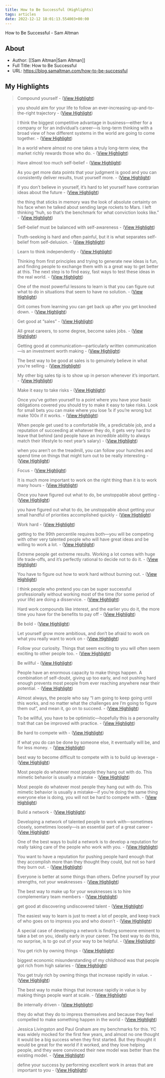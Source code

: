 ```yaml
---
title: How to Be Successful (Highlights)
tags: articles
date: 2022-12-12 18:01:13.554003+00:00
---
```

How to Be Successful - Sam Altman

## About
- Author: [[Sam Altman|Sam Altman]]
- Full Title: How to Be Successful
- URL: https://blog.samaltman.com/how-to-be-successful

## My Highlights
> Compound yourself
\-  ([View Highlight](https://read.readwise.io/read/01gm3dtx5xyfnry5s3vys1ebrs))

> you should aim for your life to follow an ever-increasing up-and-to-the-right trajectory
\-  ([View Highlight](https://read.readwise.io/read/01gm3dqryd971jvmgdabdsv83f))

> I think the biggest competitive advantage in business—either for a company or for an individual’s career—is long-term thinking with a broad view of how different systems in the world are going to come together.
\-  ([View Highlight](https://read.readwise.io/read/01gm3drrkawvmx9yzz59gfkj7d))

> In a world where almost no one takes a truly long-term view, the market richly rewards those who do.
\-  ([View Highlight](https://read.readwise.io/read/01gm3dt1vbptq65h1q2hyc6ezn))

> Have almost too much self-belief
\-  ([View Highlight](https://read.readwise.io/read/01gm3dv9awscttxd1rn3zfksm0))

> As you get more data points that your judgment is good and you can consistently deliver results, trust yourself more.
\-  ([View Highlight](https://read.readwise.io/read/01gm3dyawv7gq96kxy7j6br94g))

> If you don’t believe in yourself, it’s hard to let yourself have contrarian ideas about the future
\-  ([View Highlight](https://read.readwise.io/read/01gm3dyvs208zhd10ntdjgab8y))

> the thing that sticks in memory was the look of absolute certainty on his face when he talked about sending large rockets to Mars. I left thinking “huh, so that’s the benchmark for what conviction looks like.”
\-  ([View Highlight](https://read.readwise.io/read/01gm3dzq4j7yhyeqzm1hf16mxd))

> Self-belief must be balanced with self-awareness
\-  ([View Highlight](https://read.readwise.io/read/01gm3e0f0ms23s5p0h44hxcez6))

> Truth-seeking is hard and often painful, but it is what separates self-belief from self-delusion.
\-  ([View Highlight](https://read.readwise.io/read/01gm3e0r1hje9tbk38f9ky86s3))

> Learn to think independently
\-  ([View Highlight](https://read.readwise.io/read/01gm3e10qwhpkyg3psf1fg0f3f))

> Thinking from first principles and trying to generate new ideas is fun, and finding people to exchange them with is a great way to get better at this. The next step is to find easy, fast ways to test these ideas in the real world.
\-  ([View Highlight](https://read.readwise.io/read/01gm3e4t3crap477tj35k557yf))

> One of the most powerful lessons to learn is that you can figure out what to do in situations that seem to have no solution.
\-  ([View Highlight](https://read.readwise.io/read/01gm3e5w3mrgkg6vaezgrd55zx))

> Grit comes from learning you can get back up after you get knocked down.
\-  ([View Highlight](https://read.readwise.io/read/01gm3e5zs4pp2d4nvntc2xb0tk))

> Get good at “sales”
\-  ([View Highlight](https://read.readwise.io/read/01gm3e69bmfhxe6bb1gvcr72jx))

> All great careers, to some degree, become sales jobs.
\-  ([View Highlight](https://read.readwise.io/read/01gm3e6tn566twarkvykebft30))

> Getting good at communication—particularly written communication—is an investment worth making
\-  ([View Highlight](https://read.readwise.io/read/01gm3e6zz7vzk1f4gs6t364s3n))

> The best way to be good at sales is to genuinely believe in what you’re selling
\-  ([View Highlight](https://read.readwise.io/read/01gm3e76c8kyyjn8421r99efqc))

> My other big sales tip is to show up in person whenever it’s important.
\-  ([View Highlight](https://read.readwise.io/read/01gm3e7wvq5mv25721e0tsjrp0))

> Make it easy to take risks
\-  ([View Highlight](https://read.readwise.io/read/01gm3e815mm2xqb6jgasfd3zt2))

> Once you’ve gotten yourself to a point where you have your basic obligations covered you should try to make it easy to take risks. Look for small bets you can make where you lose 1x if you’re wrong but make 100x if it works.
\-  ([View Highlight](https://read.readwise.io/read/01gm3e9m8083dyn2a48a6gvqjk))

> When people get used to a comfortable life, a predictable job, and a reputation of succeeding at whatever they do, it gets very hard to leave that behind (and people have an incredible ability to always match their lifestyle to next year’s salary)
\-  ([View Highlight](https://read.readwise.io/read/01gm3eb14n26bvef0sryk8ztww))

> when you aren’t on the treadmill, you can follow your hunches and spend time on things that might turn out to be really interesting
\-  ([View Highlight](https://read.readwise.io/read/01gm3ebmpwy2fqna3qeed4qkz5))

> Focus
\-  ([View Highlight](https://read.readwise.io/read/01gm3eded22k4aj9436bndc1s0))

> It is much more important to work on the right thing than it is to work many hours
\-  ([View Highlight](https://read.readwise.io/read/01gm3ecpz3dqpkhv0nnkbsfpnk))

> Once you have figured out what to do, be unstoppable about getting
\-  ([View Highlight](https://read.readwise.io/read/01gm3eczh4njcrxdx96hqzkr1c))

> you have figured out what to do, be unstoppable about getting your small handful of priorities accomplished quickly
\-  ([View Highlight](https://read.readwise.io/read/01gm3qyykk4z5h7106aqr01re0))

> Work hard
\-  ([View Highlight](https://read.readwise.io/read/01gm3edmjbdcrdt7zkgpz44dbb))

> getting to the 99th percentile requires both—you will be competing with other very talented people who will have great ideas and be willing to work a lot.
\-  ([View Highlight](https://read.readwise.io/read/01gm3eea7n7avbdv7ds94nw3cr))

> Extreme people get extreme results. Working a lot comes with huge life trade-offs, and it’s perfectly rational to decide not to do it.
\-  ([View Highlight](https://read.readwise.io/read/01gm3ef34v3qm9vbtzvykfjvp4))

> You have to figure out how to work hard without burning out.
\-  ([View Highlight](https://read.readwise.io/read/01gm3efm5vftydnrejtyyabq9f))

> I think people who pretend you can be super successful professionally without working most of the time (for some period of your life) are doing a disservice.
\-  ([View Highlight](https://read.readwise.io/read/01gm3efc0rgdnsjnyt9gshbhhr))

> Hard work compounds like interest, and the earlier you do it, the more time you have for the benefits to pay off
\-  ([View Highlight](https://read.readwise.io/read/01gm3eg08k2vvn95tqyy7czjmv))

> Be bold
\-  ([View Highlight](https://read.readwise.io/read/01gm3egh786jg9w39ercp2pmma))

> Let yourself grow more ambitious, and don’t be afraid to work on what you really want to work on
\-  ([View Highlight](https://read.readwise.io/read/01gm3eh8gym5812wxvvevvhmsg))

> Follow your curiosity. Things that seem exciting to you will often seem exciting to other people too.
\-  ([View Highlight](https://read.readwise.io/read/01gm3ehkdjdz6zncfnhahcfetp))

> Be willful
\-  ([View Highlight](https://read.readwise.io/read/01gm3emyjwe6frkrn1mafkdb0k))

> People have an enormous capacity to make things happen. A combination of self-doubt, giving up too early, and not pushing hard enough prevents most people from ever reaching anywhere near their potential.
\-  ([View Highlight](https://read.readwise.io/read/01gm3engty46v8k8gqs2gh7vm5))

> Almost always, the people who say “I am going to keep going until this works, and no matter what the challenges are I’m going to figure them out”, and mean it, go on to succeed.
\-  ([View Highlight](https://read.readwise.io/read/01gm3envzsrkqyy8fp7hvcgsx7))

> To be willful, you have to be optimistic—hopefully this is a personality trait that can be improved with practice.
\-  ([View Highlight](https://read.readwise.io/read/01gm3eps5he8183916vgc3m1v6))

> Be hard to compete with
\-  ([View Highlight](https://read.readwise.io/read/01gm3eq7h69f62r8b2yskqkdps))

> If what you do can be done by someone else, it eventually will be, and for less money.
\-  ([View Highlight](https://read.readwise.io/read/01gm3eqksm9m5y22snkeqh5xvq))

> best way to become difficult to compete with is to build up leverage
\-  ([View Highlight](https://read.readwise.io/read/01gm3eqt0ywpc3nf9kqess3e1s))

> Most people do whatever most people they hang out with do. This mimetic behavior is usually a mistake
\-  ([View Highlight](https://read.readwise.io/read/01gm3er842seepnq04bves1a34))

> Most people do whatever most people they hang out with do. This mimetic behavior is usually a mistake—if you’re doing the same thing everyone else is doing, you will not be hard to compete with.
\-  ([View Highlight](https://read.readwise.io/read/01gm3eraxvd125h4bxd4mp2atj))

> Build a network
\-  ([View Highlight](https://read.readwise.io/read/01gm3errkm047214yp3c5cgmeh))

> Developing a network of talented people to work with—sometimes closely, sometimes loosely—is an essential part of a great career
\-  ([View Highlight](https://read.readwise.io/read/01gm3ev0v0dzcezf05n7tfq8x3))

> One of the best ways to build a network is to develop a reputation for really taking care of the people who work with you.
\-  ([View Highlight](https://read.readwise.io/read/01gm3ewb0g7wk3qd6875twhjg3))

> You want to have a reputation for pushing people hard enough that they accomplish more than they thought they could, but not so hard they burn out.
\-  ([View Highlight](https://read.readwise.io/read/01gm3ewjtwyzmss5mdsj0v1vky))

> Everyone is better at some things than others. Define yourself by your strengths, not your weaknesses
\-  ([View Highlight](https://read.readwise.io/read/01gm3ews9prjasa1b3bnp4hvf6))

> The best way to make up for your weaknesses is to hire complementary team members
\-  ([View Highlight](https://read.readwise.io/read/01gm3ex2nvma430spfnffkp7dq))

> get good at discovering undiscovered talent
\-  ([View Highlight](https://read.readwise.io/read/01gm3exajs2e4vkgczen00twqk))

> The easiest way to learn is just to meet a lot of people, and keep track of who goes on to impress you and who doesn’t
\-  ([View Highlight](https://read.readwise.io/read/01gm3exy693982veg8dj3e1txd))

> A special case of developing a network is finding someone eminent to take a bet on you, ideally early in your career. The best way to do this, no surprise, is to go out of your way to be helpful.
\-  ([View Highlight](https://read.readwise.io/read/01gm3eye5crvnc8sqxqv9j927n))

> You get rich by owning things
\-  ([View Highlight](https://read.readwise.io/read/01gm3eynhn5ww3ag87jwqq76h0))

> biggest economic misunderstanding of my childhood was that people got rich from high salaries
\-  ([View Highlight](https://read.readwise.io/read/01gm3ez9zrh9yh76bg91anp1j8))

> You get truly rich by owning things that increase rapidly in value.
\-  ([View Highlight](https://read.readwise.io/read/01gm3ezpc7ex3c1de36s8yrtht))

> The best way to make things that increase rapidly in value is by making things people want at scale.
\-  ([View Highlight](https://read.readwise.io/read/01gm3ezyt9wdv5syccax0r7rj4))

> Be internally driven
\-  ([View Highlight](https://read.readwise.io/read/01gm3f07gafhn9s8mt4p8n0pfj))

> they do what they do to impress themselves and because they feel compelled to make something happen in the world
\-  ([View Highlight](https://read.readwise.io/read/01gm3f16qtzc14v60hmgnv4gh1))

> Jessica Livingston and Paul Graham are my benchmarks for this. YC was widely mocked for the first few years, and almost no one thought it would be a big success when they first started. But they thought it would be great for the world if it worked, and they love helping people, and they were convinced their new model was better than the existing model.
\-  ([View Highlight](https://read.readwise.io/read/01gm3f2kdyedbp1qk6yakzfwap))

> define your success by performing excellent work in areas that are important to you
\-  ([View Highlight](https://read.readwise.io/read/01gm3f2vhrgfnketx9f096934j))

